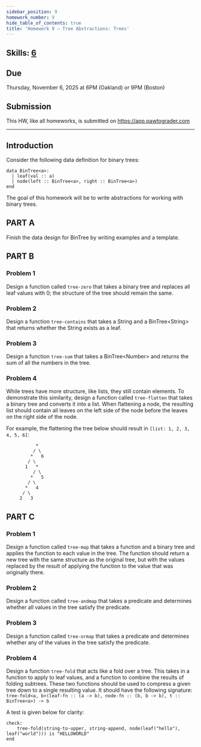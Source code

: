 ```yaml
---
sidebar_position: 9
homework_number: 9
hide_table_of_contents: true
title: 'Homework 9 — Tree Abstractions: Trees'
---
```


## Skills: [6](</skills/#(6)>)

## Due

Thursday, November 6, 2025 at 6PM (Oakland) or 9PM (Boston)

## Submission

This HW, like all homeworks, is submitted on https://app.pawtograder.com

______________________________________________________________________

## Introduction

Consider the following data definition for binary trees:

```pyret
data BinTree<a>:
  | leaf(val :: a)
  | node(left :: BinTree<a>, right :: BinTree<a>)
end
```

The goal of this homework will be to write abstractions for working with binary trees.

## PART A

Finish the data design for BinTree by writing examples and a template.

## PART B

### Problem 1

Design a function called `tree-zero` that takes a binary tree and replaces all leaf values with 0; the structure of the tree should remain the same.

### Problem 2

Design a function `tree-contains` that takes a String and a BinTree\<String> that returns whether the String exists as a leaf.

### Problem 3

Design a function `tree-sum` that takes a BinTree\<Number> and returns the sum of all the numbers in the tree.

### Problem 4

While trees have more structure, like lists, they still contain elements. To demonstrate this similarity, design a function called `tree-flatten` that takes a binary tree and converts it into a list. When flattening a node, the resulting list should contain all leaves on the left side of the node before the leaves on the right side of the node.

For example, the flattening the tree below should result in `[list: 1, 2, 3, 4, 5, 6]`:

```
           *
          / \
         *   6
        / \
       1   *
          / \
         *   5
        / \
       *   4
      / \
     2   3
```

## PART C

### Problem 1

Design a function called `tree-map` that takes a function and a binary tree and applies the function to each value in the tree. The function should return a new tree with the same structure as the original tree, but with the values replaced by the result of applying the function to the value that was originally there.

### Problem 2

Design a function called `tree-andmap` that takes a predicate and determines whether all values in the tree satisfy the predicate.

### Problem 3

Design a function called `tree-ormap` that takes a predicate and determines whether any of the values in the tree satisfy the predicate.

### Problem 4

Design a function `tree-fold` that acts like a fold over a tree. This takes in a function to apply to leaf values, and a function to combine the results of folding subtrees. These two functions should be used to compress a given tree down to a single resulting value. It should have the following signature: `tree-fold<a, b>(leaf-fn :: (a -> b), node-fn :: (b, b -> b), t :: BinTree<a>) -> b`

A test is given below for clarity:

```pyret
check:
    tree-fold(string-to-upper, string-append, node(leaf("hello"), leaf("world"))) is "HELLOWORLD"
end
```
